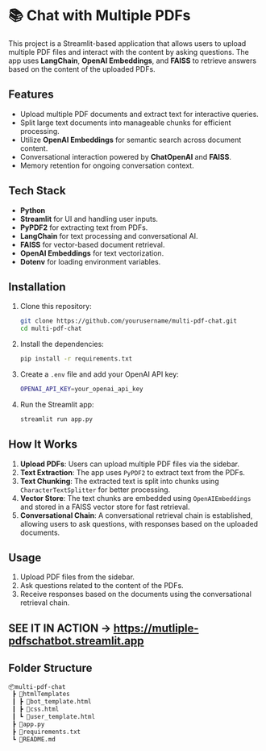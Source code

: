 # 📚 Chat with Multiple PDFs

This project is a Streamlit-based application that allows users to upload multiple PDF files and interact with the content by asking questions. The app uses **LangChain**, **OpenAI Embeddings**, and **FAISS** to retrieve answers based on the content of the uploaded PDFs.

## Features

- Upload multiple PDF documents and extract text for interactive queries.
- Split large text documents into manageable chunks for efficient processing.
- Utilize **OpenAI Embeddings** for semantic search across document content.
- Conversational interaction powered by **ChatOpenAI** and **FAISS**.
- Memory retention for ongoing conversation context.

## Tech Stack

- **Python**
- **Streamlit** for UI and handling user inputs.
- **PyPDF2** for extracting text from PDFs.
- **LangChain** for text processing and conversational AI.
- **FAISS** for vector-based document retrieval.
- **OpenAI Embeddings** for text vectorization.
- **Dotenv** for loading environment variables.

## Installation

1. Clone this repository:

    ```bash
    git clone https://github.com/yourusername/multi-pdf-chat.git
    cd multi-pdf-chat
    ```

2. Install the dependencies:

    ```bash
    pip install -r requirements.txt
    ```

3. Create a `.env` file and add your OpenAI API key:

    ```bash
    OPENAI_API_KEY=your_openai_api_key
    ```

4. Run the Streamlit app:

    ```bash
    streamlit run app.py
    ```

## How It Works

1. **Upload PDFs**: Users can upload multiple PDF files via the sidebar.
2. **Text Extraction**: The app uses `PyPDF2` to extract text from the PDFs.
3. **Text Chunking**: The extracted text is split into chunks using `CharacterTextSplitter` for better processing.
4. **Vector Store**: The text chunks are embedded using `OpenAIEmbeddings` and stored in a FAISS vector store for fast retrieval.
5. **Conversational Chain**: A conversational retrieval chain is established, allowing users to ask questions, with responses based on the uploaded documents.

## Usage

1. Upload PDF files from the sidebar.
2. Ask questions related to the content of the PDFs.
3. Receive responses based on the documents using the conversational retrieval chain.

## SEE IT IN ACTION -> https://mutliple-pdfschatbot.streamlit.app

## Folder Structure

```bash
📦multi-pdf-chat
 ┣ 📂htmlTemplates
 ┃ ┣ 📜bot_template.html
 ┃ ┣ 📜css.html
 ┃ ┗ 📜user_template.html
 ┣ 📜app.py
 ┣ 📜requirements.txt
 ┗ 📜README.md
